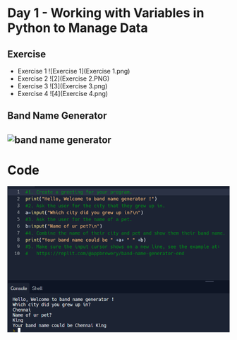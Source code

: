 # Day 1 - Working with Variables in Python to Manage Data

## Exercise

- Exercise 1
![Exercise 1](Exercise 1.png)
- Exercise 2
![2](Exercise 2.PNG)
- Exercise 3
![3](Exercise 3.png)
- Exercise 4
![4](Exercise 4.png)

## Band Name Generator

![band name generator](Band_Name_.gif)
---
# Code
![Code](bandname.png)


